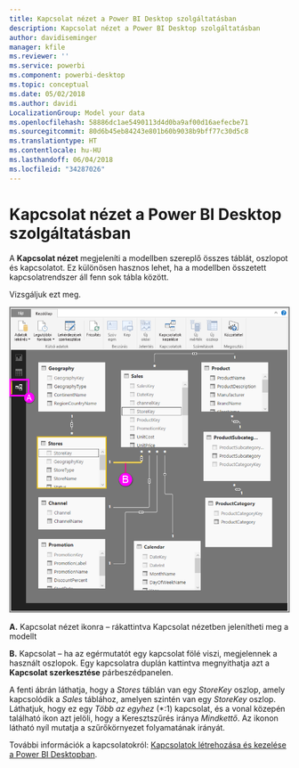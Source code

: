 ```yaml
---
title: Kapcsolat nézet a Power BI Desktop szolgáltatásban
description: Kapcsolat nézet a Power BI Desktop szolgáltatásban
author: davidiseminger
manager: kfile
ms.reviewer: ''
ms.service: powerbi
ms.component: powerbi-desktop
ms.topic: conceptual
ms.date: 05/02/2018
ms.author: davidi
LocalizationGroup: Model your data
ms.openlocfilehash: 58886dc1ae5490113d4d0ba9af00d16aefecbe71
ms.sourcegitcommit: 80d6b45eb84243e801b60b9038b9bff77c30d5c8
ms.translationtype: HT
ms.contentlocale: hu-HU
ms.lasthandoff: 06/04/2018
ms.locfileid: "34287026"
---
```

# <a name="relationship-view-in-power-bi-desktop"></a>Kapcsolat nézet a Power BI Desktop szolgáltatásban
A **Kapcsolat nézet** megjeleníti a modellben szereplő összes táblát, oszlopot és kapcsolatot. Ez különösen hasznos lehet, ha a modellben összetett kapcsolatrendszer áll fenn sok tábla között.

Vizsgáljuk ezt meg.

![](media/desktop-relationship-view/relationshipview_fullscreen.png)

**A.**  Kapcsolat nézet ikonra – rákattintva Kapcsolat nézetben jelenítheti meg a modellt

**B.** Kapcsolat – ha az egérmutatót egy kapcsolat fölé viszi, megjelennek a használt oszlopok. Egy kapcsolatra duplán kattintva megnyithatja azt a **Kapcsolat szerkesztése** párbeszédpanelen. 

A fenti ábrán láthatja, hogy a *Stores* táblán van egy *StoreKey* oszlop, amely kapcsolódik a *Sales* táblához, amelyen szintén van egy *StoreKey* oszlop. Láthatjuk, hogy ez egy *Több az egyhez* (\*:1) kapcsolat, és a vonal közepén található ikon azt jelöli, hogy a Keresztszűrés iránya *Mindkettő*. Az ikonon látható nyíl mutatja a szűrőkörnyezet folyamatának irányát.

További információk a kapcsolatokról: [Kapcsolatok létrehozása és kezelése a Power BI Desktopban](desktop-create-and-manage-relationships.md).

